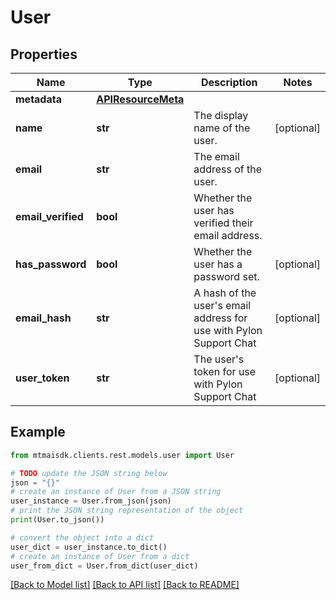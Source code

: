 # User


## Properties

Name | Type | Description | Notes
------------ | ------------- | ------------- | -------------
**metadata** | [**APIResourceMeta**](APIResourceMeta.md) |  | 
**name** | **str** | The display name of the user. | [optional] 
**email** | **str** | The email address of the user. | 
**email_verified** | **bool** | Whether the user has verified their email address. | 
**has_password** | **bool** | Whether the user has a password set. | [optional] 
**email_hash** | **str** | A hash of the user&#39;s email address for use with Pylon Support Chat | [optional] 
**user_token** | **str** | The user&#39;s token for use with Pylon Support Chat | [optional] 

## Example

```python
from mtmaisdk.clients.rest.models.user import User

# TODO update the JSON string below
json = "{}"
# create an instance of User from a JSON string
user_instance = User.from_json(json)
# print the JSON string representation of the object
print(User.to_json())

# convert the object into a dict
user_dict = user_instance.to_dict()
# create an instance of User from a dict
user_from_dict = User.from_dict(user_dict)
```
[[Back to Model list]](../README.md#documentation-for-models) [[Back to API list]](../README.md#documentation-for-api-endpoints) [[Back to README]](../README.md)


